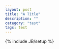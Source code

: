 ```yaml
---
layout: post
title: "A Title"
description: ""
category: "test"
tags: test
---
```

{% include JB/setup %}
